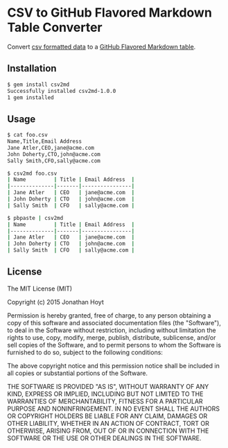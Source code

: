 # CSV to GitHub Flavored Markdown Table Converter

Convert [csv formatted data](http://en.wikipedia.org/wiki/Comma-separated_values) to a [GitHub Flavored Markdown table](https://help.github.com/articles/github-flavored-markdown/#tables).

## Installation

```bash
$ gem install csv2md
Successfully installed csv2md-1.0.0
1 gem installed
```

## Usage

```bash
$ cat foo.csv
Name,Title,Email Address
Jane Atler,CEO,jane@acme.com
John Doherty,CTO,john@acme.com
Sally Smith,CFO,sally@acme.com

$ csv2md foo.csv
| Name         | Title | Email Address  |
|--------------|-------|----------------|
| Jane Atler   | CEO   | jane@acme.com  |
| John Doherty | CTO   | john@acme.com  |
| Sally Smith  | CFO   | sally@acme.com |

$ pbpaste | csv2md
| Name         | Title | Email Address  |
|--------------|-------|----------------|
| Jane Atler   | CEO   | jane@acme.com  |
| John Doherty | CTO   | john@acme.com  |
| Sally Smith  | CFO   | sally@acme.com |
```

## License

The MIT License (MIT)

Copyright (c) 2015 Jonathan Hoyt

Permission is hereby granted, free of charge, to any person obtaining a copy
of this software and associated documentation files (the "Software"), to deal
in the Software without restriction, including without limitation the rights
to use, copy, modify, merge, publish, distribute, sublicense, and/or sell
copies of the Software, and to permit persons to whom the Software is
furnished to do so, subject to the following conditions:

The above copyright notice and this permission notice shall be included in all
copies or substantial portions of the Software.

THE SOFTWARE IS PROVIDED "AS IS", WITHOUT WARRANTY OF ANY KIND, EXPRESS OR
IMPLIED, INCLUDING BUT NOT LIMITED TO THE WARRANTIES OF MERCHANTABILITY,
FITNESS FOR A PARTICULAR PURPOSE AND NONINFRINGEMENT. IN NO EVENT SHALL THE
AUTHORS OR COPYRIGHT HOLDERS BE LIABLE FOR ANY CLAIM, DAMAGES OR OTHER
LIABILITY, WHETHER IN AN ACTION OF CONTRACT, TORT OR OTHERWISE, ARISING FROM,
OUT OF OR IN CONNECTION WITH THE SOFTWARE OR THE USE OR OTHER DEALINGS IN THE
SOFTWARE.
